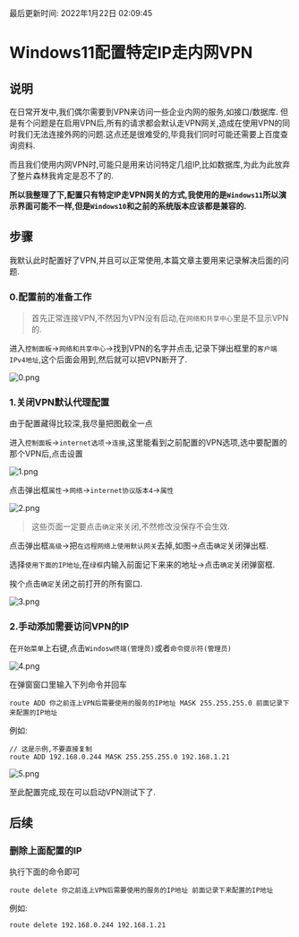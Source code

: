 最后更新时间: 2022年1月22日 02:09:45

# Windows11配置特定IP走内网VPN

## 说明

在日常开发中,我们偶尔需要到VPN来访问一些企业内网的服务,如接口/数据库.
但是有个问题是在启用VPN后,所有的请求都会默认走VPN网关,造成在使用VPN的同时我们无法连接外网的问题.这点还是很难受的,毕竟我们同时可能还需要上百度查询资料.

而且我们使用内网VPN时,可能只是用来访问特定几组IP,比如数据库,为此为此放弃了整片森林我肯定是忍不了的.

**所以我整理了下,配置只有特定IP走VPN网关的方式,我使用的是`Windows11`所以演示界面可能不一样,但是`Windows10`和之前的系统版本应该都是兼容的.**

## 步骤

我默认此时配置好了VPN,并且可以正常使用,本篇文章主要用来记录解决后面的问题.

### 0.配置前的准备工作

> 首先正常连接VPN,不然因为VPN没有启动,在`网络和共享中心`里是不显示VPN的.

进入`控制面板`->`网络和共享中心`->找到VPN的名字并点击,记录下弹出框里的`客户端IPv4地址`,这个后面会用到,然后就可以把VPN断开了.

![0.png](0.png)

### 1.关闭VPN默认代理配置

由于配置藏得比较深,我尽量把图截全一点

进入`控制面板`->`internet选项`->`连接`,这里能看到之前配置的VPN选项,选中要配置的那个VPN后,点击设置

![1.png](技巧/static/img/Windows11配置特定IP走内网VPN/1.png)

点击弹出框`属性`->`网络`->`internet协议版本4`->`属性`

![2.png](技巧/static/img/Windows11配置特定IP走内网VPN/2.png)

> 这些页面一定要点击`确定`来关闭,不然修改没保存不会生效.

点击弹出框`高级`->把`在远程网络上使用默认网关`去掉,如图->点击`确定`关闭弹出框.

选择`使用下面的IP地址`,在`绿框`内输入前面记下来来的地址->点击`确定`关闭弹窗框.

挨个点击`确定`关闭之前打开的所有窗口.

![3.png](技巧/static/img/Windows11配置特定IP走内网VPN/3.png)

### 2.手动添加需要访问VPN的IP

在`开始菜单`上右键,点击`Windosw终端(管理员)`或者`命令提示符(管理员)`

![4.png](技巧/static/img/Windows11配置特定IP走内网VPN/4.png)

在弹窗窗口里输入下列命令并回车

```
route ADD 你之前连上VPN后需要使用的服务的IP地址 MASK 255.255.255.0 前面记录下来配置的IP地址
```

例如:

```
// 这是示例,不要直接复制
route ADD 192.168.0.244 MASK 255.255.255.0 192.168.1.21
```

![5.png](技巧/static/img/Windows11配置特定IP走内网VPN/5.png)

至此配置完成,现在可以启动VPN测试下了.

## 后续

### 删除上面配置的IP

执行下面的命令即可

```
route delete 你之前连上VPN后需要使用的服务的IP地址 前面记录下来配置的IP地址
```

例如:

```
route delete 192.168.0.244 192.168.1.21
```
